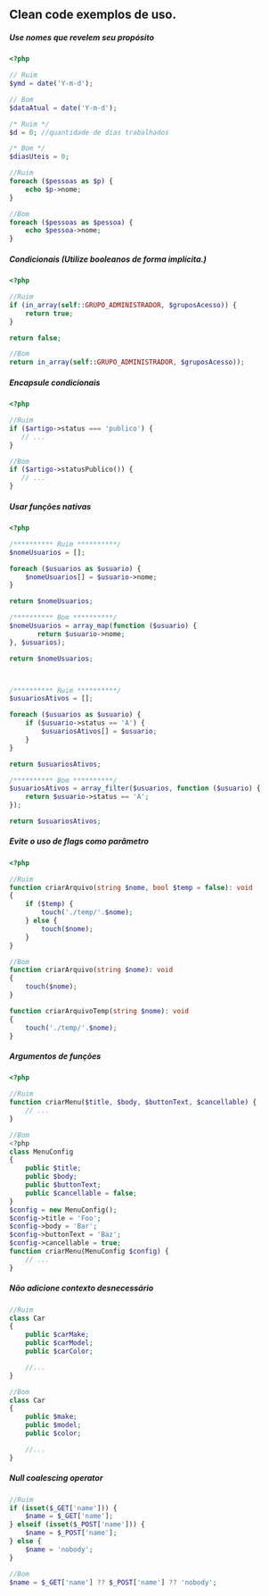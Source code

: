 ## Clean code exemplos de uso.

##### Use nomes que revelem seu propósito
```php
<?php

// Ruim
$ymd = date('Y-m-d');

// Bom
$dataAtual = date('Y-m-d');

/* Ruim */
$d = 0; //quantidade de dias trabalhados

/* Bom */ 
$diasUteis = 0;

//Ruim
foreach ($pessoas as $p) {
    echo $p->nome;
}

//Bom
foreach ($pessoas as $pessoa) {
    echo $pessoa->nome;
}
```

##### Condicionais (Utilize booleanos de forma implícita.)
```php
<?php

//Ruim
if (in_array(self::GRUPO_ADMINISTRADOR, $gruposAcesso)) {
    return true;
}

return false;

//Bom
return in_array(self::GRUPO_ADMINISTRADOR, $gruposAcesso));
```

##### Encapsule condicionais

```php
<?php

//Ruim
if ($artigo->status === 'publico') {
   // ...
}

//Bom
if ($artigo->statusPublico()) {
   // ...
}
```

##### Usar funções nativas
```php
<?php

/********** Ruim **********/
$nomeUsuarios = [];

foreach ($usuarios as $usuario) {
    $nomeUsuarios[] = $usuario->nome;
}

return $nomeUsuarios;

/********** Bom **********/
$nomeUsuarios = array_map(function ($usuario) {
       return $usuario->nome;
}, $usuarios);

return $nomeUsuarios;



/********** Ruim **********/
$usuariosAtivos = [];

foreach ($usuarios as $usuario) {
    if ($usuario->status == 'A') {
        $usuariosAtivos[] = $usuario;
    }
}

return $usuariosAtivos;

/********** Bom **********/
$usuariosAtivos = array_filter($usuarios, function ($usuario) {
    return $usuario->status == 'A';
});

return $usuariosAtivos;
```

##### Evite o uso de flags como parâmetro

```php
<?php

//Ruim
function criarArquivo(string $nome, bool $temp = false): void
{
    if ($temp) {
        touch('./temp/'.$nome);
    } else {
        touch($nome);
    }
}

//Bom
function criarArquivo(string $nome): void
{
    touch($nome);
}

function criarArquivoTemp(string $nome): void
{
    touch('./temp/'.$nome);
}
```

##### Argumentos de funções

```php
<?php

//Ruim
function criarMenu($title, $body, $buttonText, $cancellable) {
    // ...
}

//Bom
<?php
class MenuConfig
{
    public $title;
    public $body;
    public $buttonText;
    public $cancellable = false;
}
$config = new MenuConfig();
$config->title = 'Foo';
$config->body = 'Bar';
$config->buttonText = 'Baz';
$config->cancellable = true;
function criarMenu(MenuConfig $config) {
    // ...
}
```

##### Não adicione contexto desnecessário

```php
//Ruim
class Car
{
    public $carMake;
    public $carModel;
    public $carColor;

    //...
}

//Bom
class Car
{
    public $make;
    public $model;
    public $color;

    //...
}
```

##### Null coalescing operator

```php
//Ruim
if (isset($_GET['name'])) {
    $name = $_GET['name'];
} elseif (isset($_POST['name'])) {
    $name = $_POST['name'];
} else {
    $name = 'nobody';
}

//Bom
$name = $_GET['name'] ?? $_POST['name'] ?? 'nobody';
```
